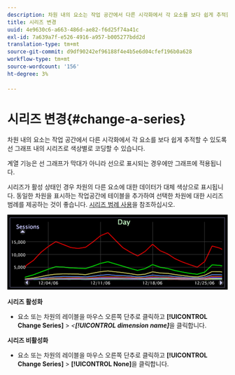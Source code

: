 ```yaml
---
description: 차원 내의 요소는 작업 공간에서 다른 시각화에서 각 요소를 보다 쉽게 추적할 수 있도록 선 그래프 내의 시리즈로 색상별로 코딩할 수 있습니다.
title: 시리즈 변경
uuid: 4e9630c6-a663-486d-ae82-f6d25f74a41c
exl-id: 7a639a7f-e526-4916-a957-b005277bdd2d
translation-type: tm+mt
source-git-commit: d9df90242ef96188f4e4b5e6d04cfef196b0a628
workflow-type: tm+mt
source-wordcount: '156'
ht-degree: 3%

---
```


# 시리즈 변경{#change-a-series}

차원 내의 요소는 작업 공간에서 다른 시각화에서 각 요소를 보다 쉽게 추적할 수 있도록 선 그래프 내의 시리즈로 색상별로 코딩할 수 있습니다.

계열 기능은 선 그래프가 막대가 아니라 선으로 표시되는 경우에만 그래프에 적용됩니다.

시리즈가 활성 상태인 경우 차원의 다른 요소에 대한 데이터가 대체 색상으로 표시됩니다. 동일한 차원을 표시하는 작업공간에 테이블을 추가하여 선택한 차원에 대한 시리즈 범례를 제공하는 것이 좋습니다. [시리즈 범례 사용](../../../../home/c-get-started/c-analysis-vis/c-tables/c-srs-leg.md#concept-c48042a705524bc4b63cd6f24874cc12)을 참조하십시오.

![](assets/vis_LineGraph_Series.png)

**시리즈 활성화**

* 요소 또는 차원의 레이블을 마우스 오른쪽 단추로 클릭하고 **[!UICONTROL Change Series]** > *&lt;**[!UICONTROL dimension name]***&#x200B;을 클릭합니다.

**시리즈 비활성화**

* 요소 또는 차원의 레이블을 마우스 오른쪽 단추로 클릭하고 **[!UICONTROL Change Series]** > **[!UICONTROL None]**&#x200B;을 클릭합니다.
